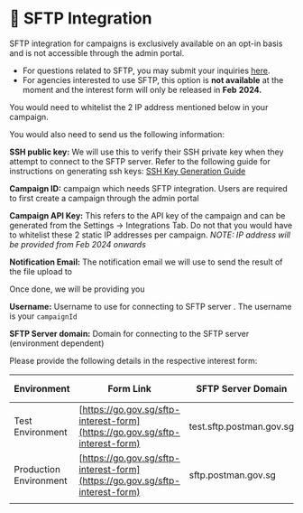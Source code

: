 # 📂 SFTP Integration

SFTP integration for campaigns is exclusively available on an opt-in basis and is not accessible through the admin portal.&#x20;

* For questions related to SFTP, you may submit your inquiries [here](https://form.gov.sg/657025a2d2bd350012c82eb0).&#x20;
* For agencies interested to use SFTP, this option is **not available** at the moment and the interest form will only be released in **Feb** **2024.**&#x20;



You would need to whitelist the 2 IP address mentioned below in your campaign.

You would also need to send us the following information:

**SSH public key:** We will use this to verify their SSH private key when they attempt to connect to the SFTP server. Refer to the following guide for instructions on generating ssh keys: [SSH Key Generation Guide](https://docs.oracle.com/en/cloud/cloud-at-customer/occ-get-started/generate-ssh-key-pair.html#GUID-8B9E7FCB-CEA3-4FB3-BF1A-FD3406A2432F)

**Campaign ID:** campaign which needs SFTP integration. Users are required to first create a campaign through the admin portal

**Campaign API Key:** This refers to the API key of the campaign and can be generated from the Settings -> Integrations Tab. Do not that you would have to whitelist these 2 static IP addresses per campaign. _NOTE: IP address will be provided from Feb 2024 onwards_

**Notification Email:** The notification email we will use to send the result of the file upload to



Once done, we will be providing you

**Username:** Username to use for connecting to SFTP server . The username is your `campaignId`

**SFTP Server domain:** Domain for connecting to the SFTP server (environment dependent)



Please provide the following details in the respective interest form:

| Environment            | Form Link                                                                    | SFTP Server Domain       | IP Address to Whitelist      |
| ---------------------- | ---------------------------------------------------------------------------- | ------------------------ | ---------------------------- |
| Test Environment       | [https://go.gov.sg/sftp-interest-form](https://go.gov.sg/sftp-interest-form) | test.sftp.postman.gov.sg | 18.136.33.127, 52.77.196.100 |
| Production Environment | [https://go.gov.sg/sftp-interest-form](https://go.gov.sg/sftp-interest-form) | sftp.postman.gov.sg      | tbc                          |
|                        |                                                                              |                          |                              |
